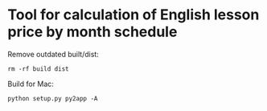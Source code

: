 Tool for calculation of English lesson price by month schedule
==

Remove outdated built/dist:
```
rm -rf build dist
```

Build for Mac:
```
python setup.py py2app -A
```
